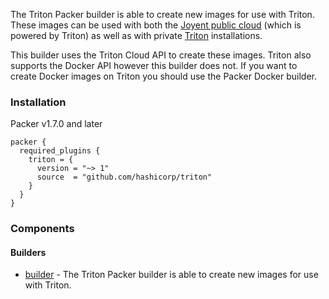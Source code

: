 The Triton Packer builder is able to create new images for use with Triton.
These images can be used with both the [Joyent public cloud](https://www.joyent.com/) (which is powered by Triton) as well as with private [Triton](https://github.com/joyent/triton) installations.

This builder uses the Triton Cloud API to create these images. Triton also
supports the Docker API however this builder does not. If you want to create
Docker images on Triton you should use the Packer Docker builder.

### Installation

Packer v1.7.0 and later

```hcl
packer {
  required_plugins {
    triton = {
      version = "~> 1"
      source  = "github.com/hashicorp/triton"
    }
  }
}
```

### Components

#### Builders

- [builder](/packer/integrations/hashicorp/triton/latest/components/builders/builder/triton) - The Triton Packer builder is
  able to create new images for use with Triton.
